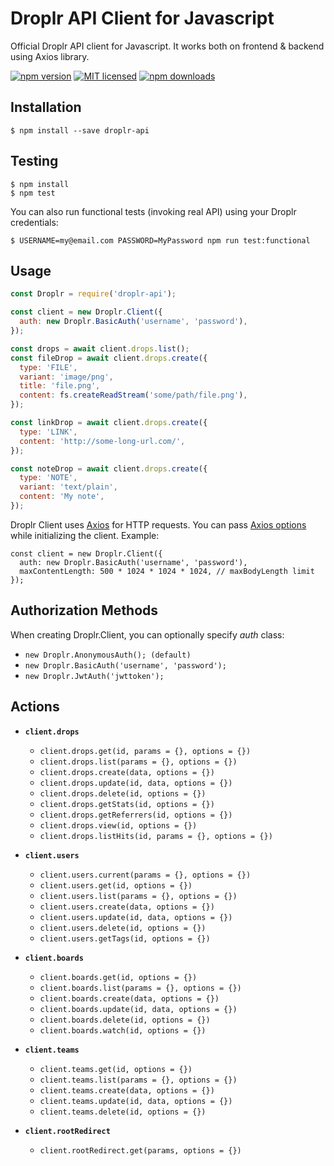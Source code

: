 # Droplr API Client for Javascript

Official Droplr API client for Javascript. It works both on frontend & backend using Axios library.

[![npm version](https://badge.fury.io/js/droplr-api.svg)](https://badge.fury.io/js/droplr-api)
[![MIT licensed](https://img.shields.io/badge/license-MIT-blue.svg)](https://raw.githubusercontent.com/Droplr/droplr-api/master/LICENSE)
[![npm downloads](https://img.shields.io/npm/dt/droplr-api.svg?style=flat)](https://www.npmjs.com/package/droplr-api)

## Installation

```
$ npm install --save droplr-api
```

## Testing

```
$ npm install
$ npm test
```

You can also run functional tests (invoking real API) using your Droplr credentials:

```
$ USERNAME=my@email.com PASSWORD=MyPassword npm run test:functional
```

## Usage

```javascript
const Droplr = require('droplr-api');

const client = new Droplr.Client({
  auth: new Droplr.BasicAuth('username', 'password'),
});

const drops = await client.drops.list();
const fileDrop = await client.drops.create({
  type: 'FILE',
  variant: 'image/png',
  title: 'file.png',
  content: fs.createReadStream('some/path/file.png'),
});

const linkDrop = await client.drops.create({
  type: 'LINK',
  content: 'http://some-long-url.com/',
});

const noteDrop = await client.drops.create({
  type: 'NOTE',
  variant: 'text/plain',
  content: 'My note',
});
```
Droplr Client uses [Axios](https://github.com/axios/axios "Axios homepage") for HTTP requests. You can pass [Axios options](https://github.com/axios/axios#axiosoptionsurl-config "Axios options documentation page") while initializing the client.
Example:
```
const client = new Droplr.Client({
  auth: new Droplr.BasicAuth('username', 'password'),
  maxContentLength: 500 * 1024 * 1024 * 1024, // maxBodyLength limit
});
```

## Authorization Methods

When creating Droplr.Client, you can optionally specify _auth_ class:

* `new Droplr.AnonymousAuth(); (default)`
* `new Droplr.BasicAuth('username', 'password');`
* `new Droplr.JwtAuth('jwttoken');`

## Actions

* **`client.drops`**
  * `client.drops.get(id, params = {}, options = {})`
  * `client.drops.list(params = {}, options = {})`
  * `client.drops.create(data, options = {})`
  * `client.drops.update(id, data, options = {})`
  * `client.drops.delete(id, options = {})`
  * `client.drops.getStats(id, options = {})`
  * `client.drops.getReferrers(id, options = {})`
  * `client.drops.view(id, options = {})`
  * `client.drops.listHits(id, params = {}, options = {})`


* **`client.users`**
  * `client.users.current(params = {}, options = {})`
  * `client.users.get(id, options = {})`
  * `client.users.list(params = {}, options = {})`
  * `client.users.create(data, options = {})`
  * `client.users.update(id, data, options = {})`
  * `client.users.delete(id, options = {})`
  * `client.users.getTags(id, options = {})`


* **`client.boards`**
  * `client.boards.get(id, options = {})`
  * `client.boards.list(params = {}, options = {})`
  * `client.boards.create(data, options = {})`
  * `client.boards.update(id, data, options = {})`
  * `client.boards.delete(id, options = {})`
  * `client.boards.watch(id, options = {})`


* **`client.teams`**
  * `client.teams.get(id, options = {})`
  * `client.teams.list(params = {}, options = {})`
  * `client.teams.create(data, options = {})`
  * `client.teams.update(id, data, options = {})`
  * `client.teams.delete(id, options = {})`

* **`client.rootRedirect`**
  * `client.rootRedirect.get(params, options = {})`
